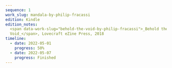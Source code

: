 ```yaml
---
sequence: 1
work_slug: mandala-by-philip-fracassi
edition: Kindle
edition_notes:
  <span data-work-slug="behold-the-void-by-philip-fracassi">_Behold the
  Void_</span>, Lovecraft eZine Press, 2018
timeline:
  - date: 2022-05-01
    progress: 50%
  - date: 2022-05-07
    progress: Finished
---
```

